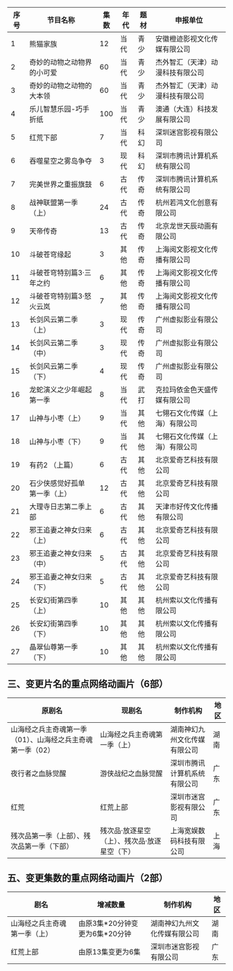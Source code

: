  序号 | 节目名称 | 集数 | 年代 | 题材 | 申报单位 
---|---|---|---|---|---
 1 | 熊猫家族 | 12 | 当代 | 青少 | 安徽橙迹影视文化传媒有限公司 
 2 | 奇妙的动物之动物界的小可爱 | 60 | 当代 | 青少 | 杰外智汇（天津）动漫科技有限公司 
 3 | 奇妙的动物之动物的大本领 | 60 | 当代 | 青少 | 杰外智汇（天津）动漫科技有限公司 
 4 | 乐儿智慧乐园-巧手折纸 | 100 | 当代 | 青少 | 澳通（大连）科技发展有限公司 
 5 | 红荒下部 | 7 | 当代 | 科幻 | 深圳迷宫影视有限公司 
 6 | 吞噬星空之雾岛争夺 | 3 | 现代 | 科幻 | 深圳市腾讯计算机系统有限公司 
 7 | 完美世界之重振旗鼓 | 6 | 古代 | 传奇 | 深圳市腾讯计算机系统有限公司 
 8 | 战神联盟第一季（上） | 24 | 古代 | 传奇 | 杭州若鸿文化创意有限公司 
 9 | 天帝传奇 | 13 | 古代 | 传奇 | 北京龙世天辰动画有限公司 
 10 | 斗破苍穹缘起 | 3 | 其他 | 传奇 | 上海阅文影视文化传播有限公司 
 11 | 斗破苍穹特别篇3·三年之约 | 6 | 其他 | 传奇 | 上海阅文影视文化传播有限公司 
 12 | 斗破苍穹特别篇3·怒火云岚 | 7 | 其他 | 传奇 | 上海阅文影视文化传播有限公司 
 13 | 长剑风云第二季（上） | 3 | 现代 | 传奇 | 广州虚拟影业有限公司 
 14 | 长剑风云第二季（中） | 3 | 现代 | 传奇 | 广州虚拟影业有限公司 
 15 | 长剑风云第二季（下） | 4 | 现代 | 传奇 | 广州虚拟影业有限公司 
 16 | 龙蛇演义之少年崛起第一季 | 8 | 当代 | 武打 | 克拉玛依金色天盛传媒有限公司 
 17 | 山神与小枣（上） | 9 | 当代 | 其他 | 七翎石文化传媒（上海）有限公司 
 18 | 山神与小枣（下） | 9 | 当代 | 其他 | 七翎石文化传媒（上海）有限公司 
 19 | 有药2 （上篇） | 6 | 古代 | 其他 | 北京爱奇艺科技有限公司 
 20 | 石少侠感觉好孤单 第一季（上） | 12 | 古代 | 其他 | 北京爱奇艺科技有限公司 
 21 | 大理寺日志第二季上部 | 6 | 古代 | 其他 | 天津市好传文化传播有限公司 
 22 | 邪王追妻之神女归来（上） | 6 | 古代 | 其他 | 北京爱奇艺科技有限公司 
 23 | 邪王追妻之神女归来（中） | 5 | 古代 | 其他 | 北京爱奇艺科技有限公司 
 24 | 邪王追妻之神女归来（下） | 5 | 古代 | 其他 | 北京爱奇艺科技有限公司 
 25 | 长安幻街第四季（上） | 10 | 其他 | 其他 | 杭州索以文化传播有限公司 
 26 | 长安幻街第四季（下） | 10 | 其他 | 其他 | 杭州索以文化传播有限公司 
 27 | 晶翠仙尊第一季（下） | 10 | 其他 | 其他 | 杭州索以文化传播有限公司 

## 三、变更片名的重点网络动画片（6部）
 原剧名 | 现剧名 | 制作机构 | 地区 
---|---|---|---
 山海经之兵主奇魂第一季（01）、山海经之兵主奇魂第一季（02） | 山海经之兵主奇魂第一季（上） | 湖南神幻九州文化传媒有限公司 | 湖南 
 夜行者之血脉觉醒 | 游侠战纪之血脉觉醒 | 深圳市腾讯计算机系统有限公司 | 广东 
 红荒 | 红荒上部 | 深圳市迷宫影视有限公司 | 广东 
 残次品第一季（上部）、残次品第一季（下部） | 残次品·放逐星空（上）、残次品·放逐星空（下） | 上海宽娱数码科技有限公司 | 上海 

## 五、变更集数的重点网络动画片（2部）
 剧名 | 增减数量 | 制作机构 | 地区 
---|---|---|---
 山海经之兵主奇魂第一季（上） | 由原3集\*20分钟变更为6集\*20分钟 | 湖南神幻九州文化传媒有限公司 | 湖南 
 红荒上部 | 由原13集变更为6集 | 深圳市迷宫影视有限公司 | 广东 
